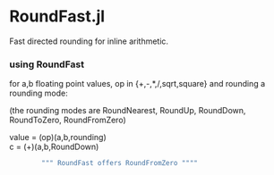# RoundFast.jl
Fast directed rounding for inline arithmetic.


### using RoundFast

for a,b floating point values, op in {+,-,*,/,sqrt,square} and rounding a rounding mode:
   
   (the rounding modes are RoundNearest, RoundUp, RoundDown, RoundToZero, RoundFromZero)

value = (op)(a,b,rounding)       
     c = (+)(a,b,RoundDown)



```julia
        """ RoundFast offers RoundFromZero """"
```
